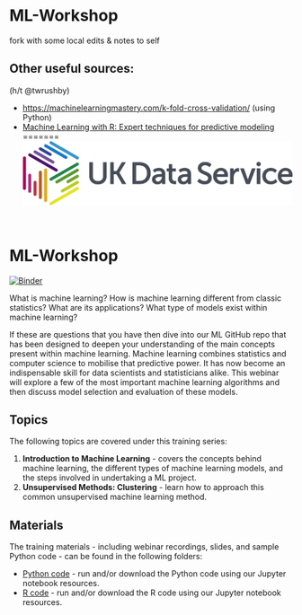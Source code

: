 # ML-Workshop

fork with some local edits & notes to self

## Other useful sources:

(h/t @twrushby)

 * https://machinelearningmastery.com/k-fold-cross-validation/ (using Python)
 * [Machine Learning with R: Expert techniques for predictive modeling](https://books.google.co.uk/books?id=iNuSDwAAQBAJ)
=======
![ukds](./Python_Code/Images/ukds.png)<br>
<br>


# ML-Workshop

[![Binder](https://mybinder.org/badge_logo.svg)](https://mybinder.org/v2/gh/UKDataServiceOpen/ML_Workshop/HEAD)

What is machine learning? How is machine learning different from classic statistics? What are its applications? What type of models exist within machine learning? 

If these are questions that you have then dive into our ML GitHub repo that has been designed to deepen your understanding of the main concepts present within machine learning. Machine learning combines statistics and computer science to mobilise that predictive power. It has now become an indispensable skill for data scientists and statisticians alike. This webinar will explore a few of the most important machine learning algorithms and then discuss model selection and evaluation of these models.  

## Topics

The following topics are covered under this training series:
1. **Introduction to Machine Learning** - covers the concepts behind machine learning, the different types of machine learning models, and the steps involved in undertaking a ML project.
2. **Unsupervised Methods: Clustering** - learn how to approach this common unsupervised machine learning method.

## Materials

The training materials - including webinar recordings, slides, and sample Python code - can be found in the following folders:
* [Python code](./Python_Code) - run and/or download the Python code using our Jupyter notebook resources.
* [R code](./R_Material) - run and/or download the R code using our Jupyter notebook resources.

